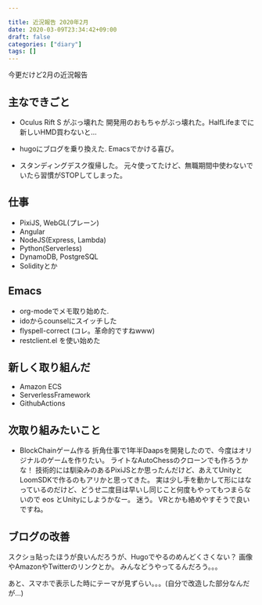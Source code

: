 ```yaml
---

title: 近況報告 2020年2月
date: 2020-03-09T23:34:42+09:00
draft: false
categories: ["diary"]
tags: []
---
```


今更だけど2月の近況報告

## 主なできごと
- Oculus Rift S がぶっ壊れた
開発用のおもちゃがぶっ壊れた。HalfLifeまでに新しいHMD買わないと...

- hugoにブログを乗り換えた.
Emacsでかける喜び。

- スタンディングデスク復帰した。
元々使ってたけど、無職期間中使わないでいたら習慣がSTOPしてしまった。

## 仕事
- PixiJS, WebGL(プレーン)
- Angular
- NodeJS(Express, Lambda)
- Python(Serverless)
- DynamoDB, PostgreSQL
- Solidityとか

## Emacs
- org-modeでメモ取り始めた.
- idoからcounselにスイッチした
- flyspell-correct (コレ。革命的ですねwww)
- restclient.el を使い始めた

## 新しく取り組んだ
- Amazon ECS
- ServerlessFramework
- GithubActions

## 次取り組みたいこと
- BlockChainゲーム作る
折角仕事で1年半Daapsを開発したので、今度はオリジナルのゲームを作りたい。
ライトなAutoChessのクローンでも作ろうかな！
技術的には馴染みのあるPixiJSとか思ったんだけど、あえてUnityとLoomSDKで作るのもアリかと思ってきた。
実は少し手を動かして形にはなっているのだけど、どうせ二度目は早いし同じこと何度もやってもつまらないので eos とUnityにしようかなー。
迷う。
VRとかも絡めやすそうで良いですね。


## ブログの改善
スクショ貼ったほうが良いんだろうが、Hugoでやるのめんどくさくない？
画像やAmazonやTwitterのリンクとか。
みんなどうやってるんだろう。。。

あと、スマホで表示した時にテーマが見ずらい。。。(自分で改造した部分なんだが...)